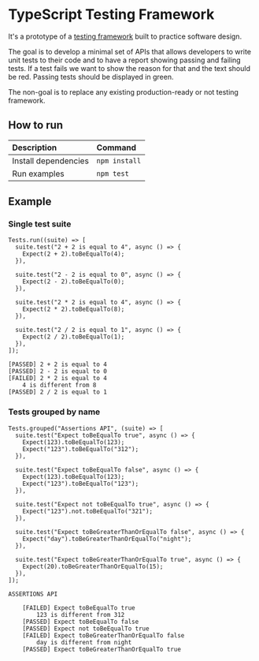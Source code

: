 # TypeScript Testing Framework

It's a prototype of a [testing framework](https://en.wikipedia.org/wiki/Software_testing) built to practice software design.

The goal is to develop a minimal set of APIs that allows developers to write unit tests to their code and to have a report showing passing and failing tests. If a test fails we want to show the reason for that and the text should be red. Passing tests should be displayed in green.

The non-goal is to replace any existing production-ready or not testing framework.

## How to run

| Description | Command |
| :--- | :--- |
| Install dependencies | `npm install` |
| Run examples | `npm test` |

## Example

### Single test suite

```
Tests.run((suite) => [
  suite.test("2 + 2 is equal to 4", async () => {
    Expect(2 + 2).toBeEqualTo(4);
  }),

  suite.test("2 - 2 is equal to 0", async () => {
    Expect(2 - 2).toBeEqualTo(0);
  }),

  suite.test("2 * 2 is equal to 4", async () => {
    Expect(2 * 2).toBeEqualTo(8);
  }),

  suite.test("2 / 2 is equal to 1", async () => {
    Expect(2 / 2).toBeEqualTo(1);
  }),
]);
```

```
[PASSED] 2 + 2 is equal to 4
[PASSED] 2 - 2 is equal to 0
[FAILED] 2 * 2 is equal to 4
	4 is different from 8
[PASSED] 2 / 2 is equal to 1
```

### Tests grouped by name

```
Tests.grouped("Assertions API", (suite) => [
  suite.test("Expect toBeEqualTo true", async () => {
    Expect(123).toBeEqualTo(123);
    Expect("123").toBeEqualTo("312");
  }),

  suite.test("Expect toBeEqualTo false", async () => {
    Expect(123).toBeEqualTo(123);
    Expect("123").toBeEqualTo("123");
  }),

  suite.test("Expect not toBeEqualTo true", async () => {
    Expect("123").not.toBeEqualTo("321");
  }),

  suite.test("Expect toBeGreaterThanOrEqualTo false", async () => {
    Expect("day").toBeGreaterThanOrEqualTo("night");
  }),

  suite.test("Expect toBeGreaterThanOrEqualTo true", async () => {
    Expect(20).toBeGreaterThanOrEqualTo(15);
  }),
]);
```

```
ASSERTIONS API

	[FAILED] Expect toBeEqualTo true
		123 is different from 312
	[PASSED] Expect toBeEqualTo false
	[PASSED] Expect not toBeEqualTo true
	[FAILED] Expect toBeGreaterThanOrEqualTo false
		day is different from night
	[PASSED] Expect toBeGreaterThanOrEqualTo true
```

